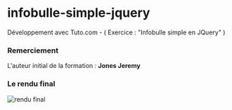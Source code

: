 # infobulle-simple-jquery
Développement avec Tuto.com - ( Exercice : "Infobulle simple en JQuery" )

<h3>Remerciement</h3>
L'auteur initial de la formation : <strong>Jones Jeremy</strong>

<h3>Le rendu final</h3>
<img src="http://puu.sh/siQmF/be434d3815.jpg" alt="rendu final" />

